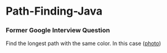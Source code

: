 # Path-Finding-Java

### Former Google Interview Question

Find the longest path with the same color.
In this case ([photo](https://github.com/molnardani2001/Path-Finding-Java/blob/main/illustration.png))

